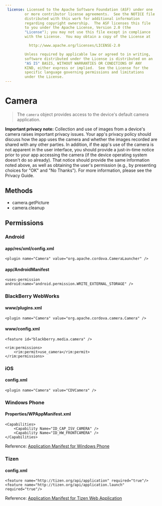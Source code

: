```yaml
---
 license: Licensed to the Apache Software Foundation (ASF) under one
         or more contributor license agreements.  See the NOTICE file
         distributed with this work for additional information
         regarding copyright ownership.  The ASF licenses this file
         to you under the Apache License, Version 2.0 (the
         "License"); you may not use this file except in compliance
         with the License.  You may obtain a copy of the License at

           http://www.apache.org/licenses/LICENSE-2.0

         Unless required by applicable law or agreed to in writing,
         software distributed under the License is distributed on an
         "AS IS" BASIS, WITHOUT WARRANTIES OR CONDITIONS OF ANY
         KIND, either express or implied.  See the License for the
         specific language governing permissions and limitations
         under the License.
---
```


Camera
======

> The `camera` object provides access to the device's default camera application.

**Important privacy note:** Collection and use of images from a device's camera raises important privacy issues.  Your app's privacy policy should discuss how the app uses the camera and whether the images recorded are shared with any other parties.  In addition, if the app's use of the camera is not apparent in the user interface, you should provide a just-in-time notice prior to your app accessing the camera (if the device operating system doesn't do so already).  That notice should provide the same information noted above, as well as obtaining the user's permission (e.g., by presenting choices for "OK" and "No Thanks").  For more information, please see the Privacy Guide.

Methods
-------

- camera.getPicture
- camera.cleanup

Permissions
-----------

### Android

#### app/res/xml/config.xml

    <plugin name="Camera" value="org.apache.cordova.CameraLauncher" />

#### app/AndroidManifest

    <uses-permission android:name="android.permission.WRITE_EXTERNAL_STORAGE" />

### BlackBerry WebWorks

#### www/plugins.xml

    <plugin name="Camera" value="org.apache.cordova.camera.Camera" />

#### www/config.xml

    <feature id="blackberry.media.camera" />

    <rim:permissions>
        <rim:permit>use_camera</rim:permit>
    </rim:permissions>

### iOS

#### config.xml

    <plugin name="Camera" value="CDVCamera" />

### Windows Phone

#### Properties/WPAppManifest.xml

    <Capabilities>
        <Capability Name="ID_CAP_ISV_CAMERA" />
        <Capability Name="ID_HW_FRONTCAMERA" />
    </Capabilities>

Reference: [Application Manifest for Windows Phone](http://msdn.microsoft.com/en-us/library/ff769509%28v=vs.92%29.aspx)

### Tizen

#### config.xml

    <feature name="http://tizen.org/api/application" required="true"/>
    <feature name="http://tizen.org/api/application.launch" required="true"/>

Reference: [Application Manifest for Tizen Web Application](https://developer.tizen.org/help/topic/org.tizen.help.gs/Creating%20a%20Project.html?path=0_1_1_3#8814682_CreatingaProject-EditingconfigxmlFeatures)
